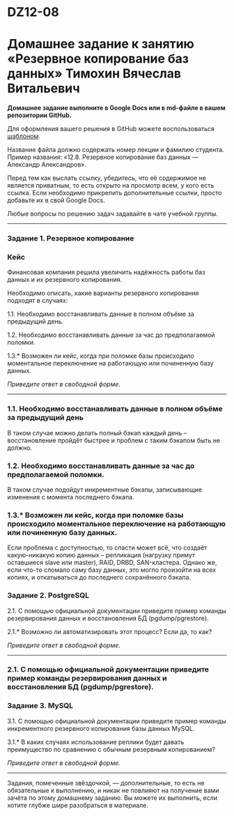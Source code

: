 # DZ12-08
# Домашнее задание к занятию «Резервное копирование баз данных» Тимохин Вячеслав Витальевич

**Домашнее задание выполните в Google Docs или в md-файле в вашем репозитории GitHub.** 

Для оформления вашего решения в GitHub можете воспользоваться [шаблоном](https://github.com/netology-code/sys-pattern-homework).

Название файла должно содержать номер лекции и фамилию студента. Пример названия: «12.8. Резервное копирование баз данных — Александр Александров».

Перед тем как выслать ссылку, убедитесь, что её содержимое не является приватным, то есть открыто на просмотр всем, у кого есть ссылка. Если необходимо прикрепить дополнительные ссылки, просто добавьте их в свой Google Docs.

Любые вопросы по решению задач задавайте в чате учебной группы.

---

### Задание 1. Резервное копирование

### Кейс
Финансовая компания решила увеличить надёжность работы баз данных и их резервного копирования. 

Необходимо описать, какие варианты резервного копирования подходят в случаях: 

1.1. Необходимо восстанавливать данные в полном объёме за предыдущий день.

1.2. Необходимо восстанавливать данные за час до предполагаемой поломки.

1.3.* Возможен ли кейс, когда при поломке базы происходило моментальное переключение на работающую или починенную базу данных.

*Приведите ответ в свободной форме.*

---
### 1.1. Необходимо восстанавливать данные в полном объёме за предыдущий день
В таком случае можно делать полный бэкап каждый день – восстановление пройдёт быстрее и проблем с таким бэкапом быть не должно. 

### 1.2. Необходимо восстанавливать данные за час до предполагаемой поломки.
В таком случае подойдут инкрементные бэкапы, записывающие изменения с момента последнего бэкапа.

### 1.3.* Возможен ли кейс, когда при поломке базы происходило моментальное переключение на работающую или починенную базу данных.
Если проблема с доступностью, то спасти может всё, что создаёт какую-никакую копию данных – репликация (нагрузку примут оставшиеся slave или master), RAID, DRBD, SAN-кластера.
Однако же, если что-то сломало саму базу данных, это могло произойти на всех копиях, и откатываться до последнего сохранённого бэкапа.

### Задание 2. PostgreSQL

2.1. С помощью официальной документации приведите пример команды резервирования данных и восстановления БД (pgdump/pgrestore).

2.1.* Возможно ли автоматизировать этот процесс? Если да, то как?

*Приведите ответ в свободной форме.*

---
### 2.1. С помощью официальной документации приведите пример команды резервирования данных и восстановления БД (pgdump/pgrestore).



### Задание 3. MySQL

3.1. С помощью официальной документации приведите пример команды инкрементного резервного копирования базы данных MySQL. 

3.1.* В каких случаях использование реплики будет давать преимущество по сравнению с обычным резервным копированием?

*Приведите ответ в свободной форме.*

---

Задания, помеченные звёздочкой, — дополнительные, то есть не обязательные к выполнению, и никак не повлияют на получение вами зачёта по этому домашнему заданию. Вы можете их выполнить, если хотите глубже шире разобраться в материале.
